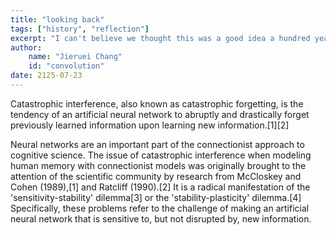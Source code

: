 ```yaml
---
title: "looking back"
tags: ["history", "reflection"]
excerpt: "I can't believe we thought this was a good idea a hundred years ago."
author:
    name: "Jieruei Chang"
    id: "convolution"
date: 2125-07-23
---
```


Catastrophic interference, also known as catastrophic forgetting, is the tendency of an artificial neural network to abruptly and drastically forget previously learned information upon learning new information.[1][2]

Neural networks are an important part of the connectionist approach to cognitive science. The issue of catastrophic interference when modeling human memory with connectionist models was originally brought to the attention of the scientific community by research from McCloskey and Cohen (1989),[1] and Ratcliff (1990).[2] It is a radical manifestation of the 'sensitivity-stability' dilemma[3] or the 'stability-plasticity' dilemma.[4] Specifically, these problems refer to the challenge of making an artificial neural network that is sensitive to, but not disrupted by, new information.